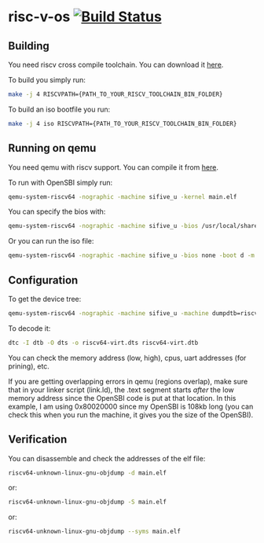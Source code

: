 # risc-v-os [![Build Status](https://travis-ci.com/cypox/risc-v-os.svg?branch=master)](https://travis-ci.org/github/cypox/virtual-economy)

## Building
You need riscv cross compile toolchain. You can download it [here](https://github.com/riscv/riscv-gnu-toolchain/releases/).

To build you simply run:
```bash
make -j 4 RISCVPATH={PATH_TO_YOUR_RISCV_TOOLCHAIN_BIN_FOLDER}
```

To build an iso bootfile you run:
```bash
make -j 4 iso RISCVPATH={PATH_TO_YOUR_RISCV_TOOLCHAIN_BIN_FOLDER}
```

## Running on qemu
You need qemu with riscv support. You can compile it from [here](https://risc-v-getting-started-guide.readthedocs.io/en/latest/linux-qemu.html).

To run with OpenSBI simply run:
```bash
qemu-system-riscv64 -nographic -machine sifive_u -kernel main.elf
```

You can specify the bios with:
```bash
qemu-system-riscv64 -nographic -machine sifive_u -bios /usr/local/share/qemu/opensbi-riscv64-generic-fw_dynamic.bin -kernel main.elf
```

Or you can run the iso file:
```bash
qemu-system-riscv64 -nographic -machine sifive_u -bios none -boot d -m 128 -cdrom boot.iso
```

## Configuration
To get the device tree:
```bash
qemu-system-riscv64 -nographic -machine sifive_u -machine dumpdtb=riscv64-virt.dtb -m 128M -kernel main.elf
```

To decode it:
```bash
dtc -I dtb -O dts -o riscv64-virt.dts riscv64-virt.dtb
```

You can check the memory address (low, high), cpus, uart addresses (for prining), etc.

If you are getting overlapping errors in qemu (regions overlap), make sure that in your linker script (link.ld), the .text segment starts *after* the low memory address since the OpenSBI code is put at that location. In this example, I am using 0x80020000 since my OpenSBI is 108kb long (you can check this when you run the machine, it gives you the size of the OpenSBI).

## Verification
You can disassemble and check the addresses of the elf file:
```bash
riscv64-unknown-linux-gnu-objdump -d main.elf
```
or:
```bash
riscv64-unknown-linux-gnu-objdump -S main.elf
```
or:
```bash
riscv64-unknown-linux-gnu-objdump --syms main.elf
```
